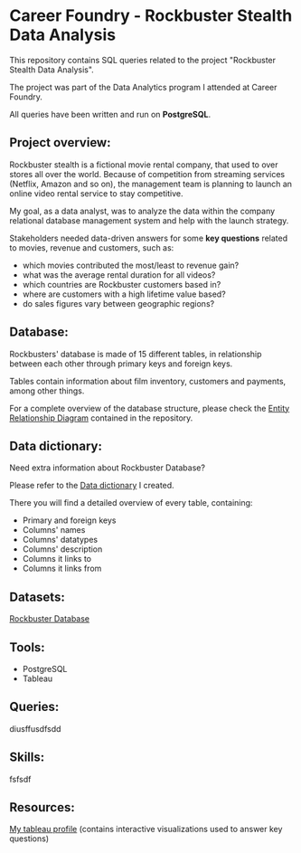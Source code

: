 # Career Foundry - Rockbuster Stealth Data Analysis
This repository contains SQL queries related to the project "Rockbuster Stealth Data Analysis".

The project was part of the Data Analytics program I attended at Career Foundry.

All queries have been written and run on **PostgreSQL**.

## Project overview:
Rockbuster stealth is a fictional movie rental company, that used to over stores all over the world. Because of competition from streaming services (Netflix, Amazon and so on), the management team is planning to launch an online video rental service to stay competitive.

My goal, as a data analyst, was to analyze the data within the company relational database management system and help with the launch strategy.

Stakeholders needed data-driven answers for some **key questions** related to movies, revenue and customers, such as:
- which movies contributed the most/least to revenue gain?
- what was the average rental duration for all videos? 
- which countries are Rockbuster customers based in? 
- where are customers with a high lifetime value based? 
- do sales figures vary between geographic regions?

## Database:
Rockbusters' database is made of 15 different tables, in relationship between each other through primary keys and foreign keys.

Tables contain information about film inventory, customers and payments, among other things.

For a complete overview of the database structure, please check the [Entity Relationship Diagram](https://github.com/SimoneCalabro/Career-Foundry---Rockbuster-Stealth-Data-Analysis/blob/main/1.%20Rockbuster%20ERD.png) contained in the repository.

## Data dictionary:
Need extra information about Rockbuster Database?

Please refer to the [Data dictionary](https://github.com/SimoneCalabro/Career-Foundry---Rockbuster-Stealth-Data-Analysis/blob/main/2.%20Data%20dictionary.pdf) I created.

There you will find a detailed overview of every table, containing:

- Primary and foreign keys
- Columns' names
- Columns' datatypes
- Columns' description
- Columns it links to
- Columns it links from

## Datasets:
[Rockbuster Database](https://www.postgresqltutorial.com/wp-content/uploads/2019/05/dvdrental.zip)

## Tools:
- PostgreSQL
- Tableau

## Queries:
diusffusdfsdd

## Skills:
fsfsdf

## Resources:
[My tableau profile](https://public.tableau.com/app/profile/simone.calabro) (contains interactive visualizations used to answer key questions)
